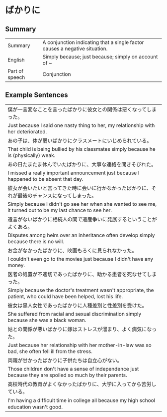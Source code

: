 # ばかりに

## Summary

<table><tr>   <td>Summary</td>   <td>A conjunction indicating that a single factor causes a negative situation.</td></tr><tr>   <td>English</td>   <td>Simply because; just because; simply on account of ~</td></tr><tr>   <td>Part of speech</td>   <td>Conjunction</td></tr></table>

## Example Sentences

<table><tr><td>僕が一言変なことを言ったばかりに彼女との関係は悪くなってしまった。</td></tr><tr><td>Just because I said one nasty thing to her, my relationship with her deteriorated.</td></tr><tr><td>あの子は、体が弱いばかりにクラスメートにいじめられている。</td></tr><tr><td>That child is being bullied by his classmates simply because he is (physically) weak.</td></tr><tr><td>あの日たまたま休んでいたばかりに、大事な連絡を聞きそびれた。</td></tr><tr><td>I missed a really important announcement just because I happened to be absent that day.</td></tr><tr><td>彼女が会いたいと言ってきた時に会いに行かなかったばかりに、それが最後のチャンスになってしまった。</td></tr><tr><td>Simply because I didn't go see her when she wanted to see me, it turned out to be my last chance to see her.</td></tr><tr><td>遺言がないばかりに相続人の間で遺産争いに発展するということがよくある。</td></tr><tr><td>Disputes among heirs over an inheritance often develop simply because there is no will.</td></tr><tr><td>お金がなかったばかりに、映画もろくに見られなかった。</td></tr><tr><td>I couldn't even go to the movies just because I didn't have any money.</td></tr><tr><td>医者の処置が不適切であったばかりに、助かる患者を死なせてしまった。</td></tr><tr><td>Simply because the doctor's treatment wasn't appropriate, the patient, who could have been helped, lost his life.</td></tr><tr><td>彼女は黒人女性であったばかりに人種差別と性差別を受けた。</td></tr><tr><td>She suffered from racial and sexual discrimination simply because she was a black woman.</td></tr><tr><td>姑との関係が悪いばかりに嫁はストレスが溜まり、よく病気になった。</td></tr><tr><td>Just because her relationship with her mother-in-law was so bad, she often fell ill from the stress.</td></tr><tr><td>両親が甘かったばかりに子供たちは自立心がない。</td></tr><tr><td>Those children don't have a sense of independence just because they are spoiled so much by their parents.</td></tr><tr><td>高校時代の教育がよくなかったばかりに、大学に入ってから苦労している。</td></tr><tr><td>I'm having a difﬁcult time in college all because my high school education wasn't good.</td></tr></table>

